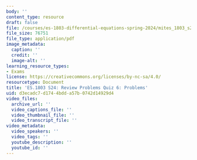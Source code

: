 ```yaml
---
body: ''
content_type: resource
draft: false
file: /courses/es-1803-differential-equations-spring-2024/mites_1803_s24_practice-quiz6.pdf
file_size: 76751
file_type: application/pdf
image_metadata:
  caption: ''
  credit: ''
  image-alt: ''
learning_resource_types:
- Exams
license: https://creativecommons.org/licenses/by-nc-sa/4.0/
resourcetype: Document
title: 'ES.1803 S24: Review Problems Quiz 6: Problems'
uid: d3ecadc7-d174-4bdd-a57b-0742d14929d4
video_files:
  archive_url: ''
  video_captions_file: ''
  video_thumbnail_file: ''
  video_transcript_file: ''
video_metadata:
  video_speakers: ''
  video_tags: ''
  youtube_description: ''
  youtube_id: ''
---
```

